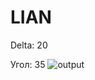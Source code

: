 # LIAN
Delta: 20

Угол: 35
![output](https://github.com/alenahalm/LIAN/assets/75882124/688d5c2b-d550-4461-85c3-bb9db76abfd2)
